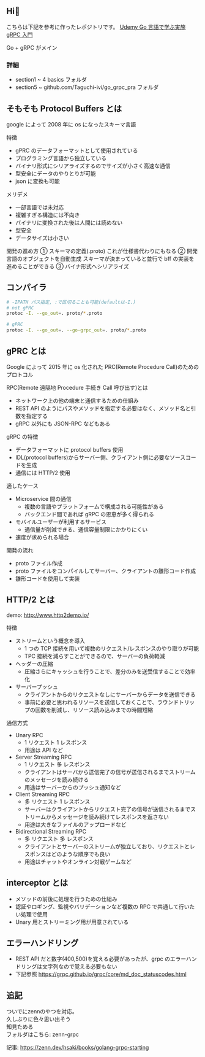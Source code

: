 ## Hi👋

こちらは下記を参考に作ったレポジトリです。
[Udemy Go 言語で学ぶ実施 gRPC 入門](https://www.udemy.com/course/go-grpc-x/)

Go + gRPC がメイン

### 詳細

- section1 ~ 4 basics フォルダ
- section5 ~ github.com/Taguchi-ivi/go_grpc_pra フォルダ

## そもそも Protocol Buffers とは

google によって 2008 年に os になったスキーマ言語

特徴

- gPRC のデータフォーマットとして使用されている
- プログラミング言語から独立している
- バイナリ形式にシリアライズするのでサイズが小さく高速な通信
- 型安全にデータのやりとりが可能
- json に変換も可能

メリデメ

- 一部言語では未対応
- 複雑すぎる構造には不向き
- バイナリに変換された後は人間には読めない
- 型安全
- データサイズは小さい

開発の進め方
① スキーマの定義(.proto) これが仕様書代わりにもなる
② 開発言語のオブジェクトを自動生成 スキーマが決まっていると並行で bff の実装を進めることができる
③ バイナ形式へシリアライズ

## コンパイラ

```bash
# -IPATH パス指定, :で区切ることも可能(defaultは-I.)
# not gPRC
protoc -I. --go_out=. proto/*.proto
```

```bash
# gPRC
protoc -I. --go_out=. --go-grpc_out=. proto/*.proto
```

## gPRC とは

Google によって 2015 年に os 化された PRC(Remote Procedure Call)のためのプロトコル

RPC(Remote 遠隔地 Procedure 手続き Call 呼び出す)とは

- ネットワーク上の他の端末と通信するための仕組み
- REST API のようにパスやメソッドを指定する必要はなく、メソッド名と引数を指定する
- gRPC 以外にも JSON-RPC などもある

gRPC の特徴

- データフォーマットに protocol buffers 使用
- IDL(protocol buffers)からサーバー側、クライアント側に必要なソースコードを生成
- 通信には HTTP/2 使用

適したケース

- Microservice 間の通信
  - 複数の言語やプラットフォームで構成される可能性がある
  - バックエンド間であれば gRPC の恩恵が多く得られる
- モバイルユーザーが利用するサービス
  - 通信量が削減できる、通信容量制限にかかりにくい
- 速度が求められる場合

開発の流れ

- proto ファイル作成
- proto ファイルをコンパイルしてサーバー、クライアントの雛形コード作成
- 雛形コードを使用して実装

## HTTP/2 とは

demo: http://www.http2demo.io/

特徴

- ストリームという概念を導入
  - 1 つの TCP 接続を用いて複数のリクエスト/レスポンスのやり取りが可能
  - TPC 接続を減らすことができるので、サーバーの負荷軽減
- ヘッダーの圧縮
  - 圧縮さらにキャッシュを行うことで、差分のみを送受信することで効率化
- サーバープッシュ
  - クライアントからのリクエストなしにサーバーからデータを送信できる
  - 事前に必要と思われるリソースを送信しておくことで、ラウンドトリップの回数を削減し、リソース読み込みまでの時間短縮

通信方式

- Unary RPC
  - 1 リクエスト 1 レスポンス
  - 用途は API など
- Server Streaming RPC
  - 1 リクエスト 多 レスポンス
  - クライアントはサーバから送信完了の信号が送信されるまでストリームのメッセージを読み続ける
  - 用途はサーバーからのプッシュ通知など
- Client Streaming RPC
  - 多 リクエスト 1 レスポンス
  - サーバーはクライアントからリクエスト完了の信号が送信されるまでストリームからメッセージを読み続けてレスポンスを返さない
  - 用途は大きなファイルのアップロードなど
- Bidirectional Streaming RPC
  - 多 リクエスト 多 レスポンス
  - クライアントとサーバーのストリームが独立しており、リクエストとレスポンスはどのような順序でも良い
  - 用途はチャットやオンライン対戦ゲームなど

## interceptor とは

- メソッドの前後に処理を行うための仕組み
- 認証やロギング、監視やバリデーションなど複数の RPC で共通して行いたい処理で使用
- Unary 用とストリーミング用が用意されている

## エラーハンドリング

- REST API だと数字(400,500)を覚える必要があったが、grpc のエラーハンドリングは文字列なので覚える必要もない
- 下記参照
  https://grpc.github.io/grpc/core/md_doc_statuscodes.html


## 追記
ついでにzennのやつを対応。</br>
久しぶりに色々思い出そう</br>
知見ためる</br>
フォルダはこちら: zenn-grpc

記事: https://zenn.dev/hsaki/books/golang-grpc-starting